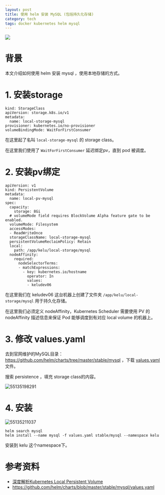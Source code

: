 ```yaml
---
layout: post
title: 使用 helm 安装 MySQL (包括持久化存储)
category: tech
tags: docker kubernetes helm mysql
---
```

![](https://cdn.kelu.org/blog/tags/helm.jpg)

# 背景

本文介绍如何使用 helm 安装 mysql ，使用本地存储的方式。

# 1. 安装storage

```
kind: StorageClass
apiVersion: storage.k8s.io/v1
metadata:
  name: local-storage-mysql
provisioner: kubernetes.io/no-provisioner
volumeBindingMode: WaitForFirstConsumer
```

在这里起了名叫 `local-storage-mysql` 的 storage class。

在这里我们使用了 `WaitForFirstConsumer` 延迟绑定pv，直到 pod 被调度。

# 2. 安装pv绑定

```
apiVersion: v1
kind: PersistentVolume
metadata:
  name: local-pv-mysql
spec:
  capacity:
    storage: 8Gi
  # volumeMode field requires BlockVolume Alpha feature gate to be enabled.
  volumeMode: Filesystem
  accessModes:
  - ReadWriteOnce
  storageClassName: local-storage-mysql
  persistentVolumeReclaimPolicy: Retain
  local:
    path: /app/kelu/local-storage/mysql
  nodeAffinity:
    required:
      nodeSelectorTerms:
      - matchExpressions:
        - key: kubernetes.io/hostname
          operator: In
          values:
          - keludev06
```

在这里我们在 keludev06 这台机器上创建了文件夹 `/app/kelu/local-storage/mysql` 用于持久化存储。

在这里我们必须定义 nodeAffinity，Kubernetes Scheduler 需要使用 PV 的 nodeAffinity 描述信息来保证 Pod 能够调度到有对应 local volume 的机器上。

# 3. 修改 values.yaml

去到官网维护的MySQL目录： <https://github.com/helm/charts/tree/master/stable/mysql> ，下载 [values.yaml](https://github.com/helm/charts/raw/master/stable/mysql/values.yaml) 文件。

搜索 persistence ，填充 storage class的内容。

![55135198291](https://cdn.kelu.org/blog/2019/02/1551351982911.jpg)

# 4. 安装

![55135211037](https://cdn.kelu.org/blog/2019/02/1551352110376.jpg)

```
helm search mysql
helm install --name mysql -f values.yaml stable/mysql --namespace kelu
```

安装到 kelu 这个namespace下。



# 参考资料

* [深度解析Kubernetes Local Persistent Volume](https://my.oschina.net/jxcdwangtao/blog/1934004)
* <https://github.com/helm/charts/blob/master/stable/mysql/values.yaml>